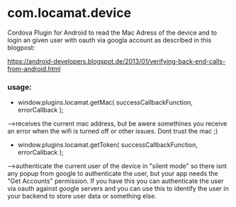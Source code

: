 com.locamat.device
==================

Cordova Plugin for Android to read the Mac Adress of the device
and to login an given user with oauth via googla account as described
in this blogpost:

https://android-developers.blogspot.de/2013/01/verifying-back-end-calls-from-android.html

### usage:

* window.plugins.locamat.getMac( successCallbackFunction, errorCallback );

-->receives the current mac address,  but be awere somethines you receive an error when the
wifi is turned off or other issues. Dont trust the mac ;)

* window.plugins.locamat.getToken( successCallbackFunction, errorCallback );

-->authenticate the current user of the device in "silent mode" so there isnt any popup from
google to authenticate the user, but your app needs the "Get Accounts" permission. If you have
this you can authenticate the user via oauth against google servers and you can use this to
identify the user in your backend to store user data or something else.





